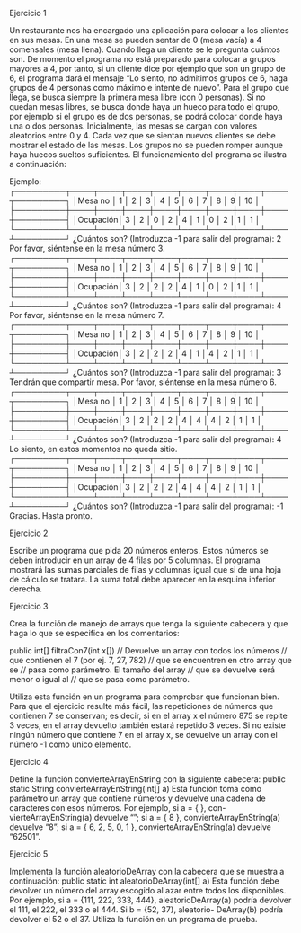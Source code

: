 Ejercicio 1

Un restaurante nos ha encargado una aplicación para colocar a los clientes en
sus mesas. En una mesa se pueden sentar de 0 (mesa vacía) a 4 comensales
(mesa llena). Cuando llega un cliente se le pregunta cuántos son. De momento
el programa no está preparado para colocar a grupos mayores a 4, por tanto, si
un cliente dice por ejemplo que son un grupo de 6, el programa dará el mensaje
“Lo siento, no admitimos grupos de 6, haga grupos de 4 personas
como máximo e intente de nuevo”. Para el grupo que llega, se busca
siempre la primera mesa libre (con 0 personas). Si no quedan mesas libres, se
busca donde haya un hueco para todo el grupo, por ejemplo si el grupo es de
dos personas, se podrá colocar donde haya una o dos personas. Inicialmente,
las mesas se cargan con valores aleatorios entre 0 y 4. Cada vez que se sientan
nuevos clientes se debe mostrar el estado de las mesas. Los grupos no se
pueden romper aunque haya huecos sueltos suficientes. El funcionamiento del
programa se ilustra a continuación:

Ejemplo:
┌─────────┬────┬────┬────┬────┬────┬────┬────┬────┬────┬────┐
│Mesa no  │  1 │  2 │  3 │  4 │  5 │  6 │  7 │  8 │  9 │ 10 │
├─────────┼────┼────┼────┼────┼────┼────┼────┼────┼────┼────┤
│Ocupación│  3 │  2 │  0 │  2 │  4 │  1 │  0 │  2 │  1 │  1 │
└─────────┴────┴────┴────┴────┴────┴────┴────┴────┴────┴────┘
¿Cuántos son? (Introduzca -1 para salir del programa): 2
Por favor, siéntense en la mesa número 3.
┌─────────┬────┬────┬────┬────┬────┬────┬────┬────┬────┬────┐
│Mesa no  │  1 │  2 │  3 │  4 │  5 │  6 │  7 │  8 │  9 │ 10 │
├─────────┼────┼────┼────┼────┼────┼────┼────┼────┼────┼────┤
│Ocupación│  3 │  2 │  2 │  2 │  4 │  1 │  0 │  2 │  1 │  1 │
└─────────┴────┴────┴────┴────┴────┴────┴────┴────┴────┴────┘
¿Cuántos son? (Introduzca -1 para salir del programa): 4
Por favor, siéntense en la mesa número 7.
┌─────────┬────┬────┬────┬────┬────┬────┬────┬────┬────┬────┐
│Mesa no  │  1 │  2 │  3 │  4 │  5 │  6 │  7 │  8 │  9 │ 10 │
├─────────┼────┼────┼────┼────┼────┼────┼────┼────┼────┼────┤
│Ocupación│  3 │  2 │  2 │  2 │  4 │  1 │  4 │  2 │  1 │  1 │
└─────────┴────┴────┴────┴────┴────┴────┴────┴────┴────┴────┘
¿Cuántos son? (Introduzca -1 para salir del programa): 3
Tendrán que compartir mesa. Por favor, siéntense en la mesa número 6.
┌─────────┬────┬────┬────┬────┬────┬────┬────┬────┬────┬────┐
│Mesa no  │  1 │  2 │  3 │  4 │  5 │  6 │  7 │  8 │  9 │ 10 │
├─────────┼────┼────┼────┼────┼────┼────┼────┼────┼────┼────┤
│Ocupación│  3 │  2 │  2 │  2 │  4 │  4 │  4 │  2 │  1 │  1 │
└─────────┴────┴────┴────┴────┴────┴────┴────┴────┴────┴────┘
¿Cuántos son? (Introduzca -1 para salir del programa): 4
Lo siento, en estos momentos no queda sitio.
┌─────────┬────┬────┬────┬────┬────┬────┬────┬────┬────┬────┐
│Mesa no  │  1 │  2 │  3 │  4 │  5 │  6 │  7 │  8 │  9 │ 10 │
├─────────┼────┼────┼────┼────┼────┼────┼────┼────┼────┼────┤
│Ocupación│  3 │  2 │  2 │  2 │  4 │  4 │  4 │  2 │  1 │  1 │
└─────────┴────┴────┴────┴────┴────┴────┴────┴────┴────┴────┘
¿Cuántos son? (Introduzca -1 para salir del programa): -1
Gracias. Hasta pronto.

Ejercicio 2

Escribe un programa que pida 20 números enteros. Estos números se deben
introducir en un array de 4 filas por 5 columnas. El programa mostrará las
sumas parciales de filas y columnas igual que si de una hoja de cálculo se
tratara. La suma total debe aparecer en la esquina inferior derecha.



Ejercicio 3

Crea la función de manejo de arrays que tenga la siguiente cabecera y que haga
lo que se especifica en los comentarios:

public int[] filtraCon7(int x[]) // Devuelve un array con todos los números
                                 // que contienen el 7 (por ej. 7, 27, 782)
                                 // que se encuentren en otro array que se
                                 // pasa como parámetro. El tamaño del array
                                 // que se devuelve será menor o igual al
                                // que se pasa como parámetro.

Utiliza esta función en un programa para comprobar que funcionan bien. Para
que el ejercicio resulte más fácil, las repeticiones de números que contienen
7 se conservan; es decir, si en el array x el número 875 se repite 3 veces, en
el array devuelto también estará repetido 3 veces. Si no existe ningún número
que contiene 7 en el array x, se devuelve un array con el número -1 como único
elemento.

Ejercicio 4

Define la función convierteArrayEnString con la siguiente cabecera:
public static String convierteArrayEnString(int[] a)
Esta función toma como parámetro un array que contiene números y devuelve
una cadena de caracteres con esos números. Por ejemplo, si a = { }, con-
vierteArrayEnString(a) devuelve “”; si a = { 8 }, convierteArrayEnString(a)
devuelve “8”; si a = { 6, 2, 5, 0, 1 }, convierteArrayEnString(a) devuelve
“62501”.

Ejercicio 5

Implementa la función aleatorioDeArray con la cabecera que se muestra a
continuación:
public static int aleatorioDeArray(int[] a)
Esta función debe devolver un número del array escogido al azar entre todos
los disponibles. Por ejemplo, si a = {111, 222, 333, 444}, aleatorioDeArray(a)
podría devolver el 111, el 222, el 333 o el 444. Si b = {52, 37}, aleatorio-
DeArray(b) podría devolver el 52 o el 37. Utiliza la función en un programa de
prueba.

